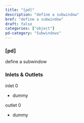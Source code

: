 ```yaml
---
title: "[pd]"
description: "define a subwindow"
bref: "define a subwindow"
draft: false
categories: ["object"]
pd-category: "Subwindows"
---
```


### [pd]

define a subwindow

### Inlets & Outlets

inlet 0

 - dummy

outlet 0

 - dummy
 
